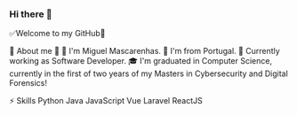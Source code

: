 ### Hi there 👋

✅Welcome to my GitHub🚀

👦 About me 🌱
👋 I'm Miguel Mascarenhas.
📌 I'm from Portugal.
💼 Currently working as Software Developer.
🎓 I'm graduated in Computer Science, currently in the first of two years of my Masters in Cybersecurity and Digital Forensics!

⚡ Skills
Python Java JavaScript Vue Laravel ReactJS
